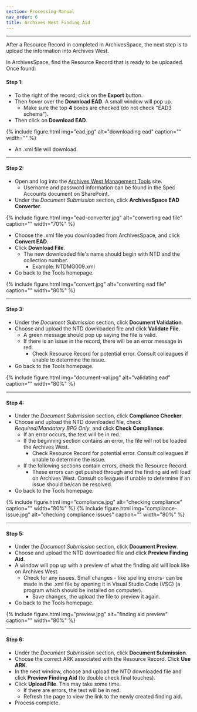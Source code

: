 ```yaml
---
section: Processing Manual
nav_order: 6
title: Archives West Finding Aid
---
```

---

After a Resource Record in completed in ArchivesSpace, the next step is to upload the information into Archives West.

In ArchivesSpace, find the Resource Record that is ready to be uploaded. Once found:

#### Step 1:

- To the right of the record, click on the **Export** button.
- Then *hover* over the **Download EAD**. A small window will pop up.
    - Make sure the top **4** boxes are checked (do not check "EAD3 schema"). 
- Then click on **Download EAD**.

{% include figure.html img="ead.jpg" alt="downloading ead" caption="" width="" %}

- An .xml file will download.

---
#### Step 2:

- Open and log into the [Archives West Management Tools](https://archiveswest.orbiscascade.org/tools/login.php?redirect=/tools/) site.
    - Username and password information can be found in the Spec Accounts document on SharePoint.
- Under the *Document Submission* section, click **ArchivesSpace EAD Converter**. 

{% include figure.html img="ead-converter.jpg" alt="converting ead file" caption="" width="70%" %}

- Choose the .xml file you downloaded from ArchivesSpace, and click **Convert EAD**.
- Click **Download File**.
    - The new downloaded file's name should begin with NTD and the collection number.
        - Example: NTDMG009.xml
- Go back to the Tools homepage.

{% include figure.html img="convert.jpg" alt="converting ead file" caption="" width="80%" %}

---
#### Step 3:

- Under the *Document Submission* section, click **Document Validation**.
- Choose and upload the NTD downloaded file and click **Validate File**. 
    - A green message should pop up saying the file is valid.
    - If there is an issue in the record, there will be an error message in red.
        - Check Resource Record for potential error. Consult colleagues if unable to determine the issue.
- Go back to the Tools homepage.

{% include figure.html img="document-val.jpg" alt="validating ead" caption="" width="80%" %}

---
#### Step 4:

- Under the *Document Submission* section, click **Compliance Checker**.
- Choose and upload the NTD downloaded file, check *Required/Mandatory BPG Only*, and click **Check Compliance**.
    - If an error occurs, the text will be in red.
    - If the beginning section contains an error, the file will not be loaded the Archives West.
        - Check Resource Record for potential error. Consult colleagues if unable to determine the issue.
    - If the following sections contain errors, check the Resource Record.
        - These errors can get pushed through and the finding aid will load on Archives West. Consult colleagues if unable to determine if an issue should be/can be resolved.
- Go back to the Tools homepage.

{% include figure.html img="compliance.jpg" alt="checking compliance" caption="" width="80%" %}
{% include figure.html img="compliance-issue.jpg" alt="checking compliance issues" caption="" width="80%" %}

---
#### Step 5:

- Under the *Document Submission* section, click **Document Preview**.
- Choose and upload the NTD downloaded file and click **Preview Finding Aid**.
- A window will pop up with a preview of what the finding aid will look like on Archives West. 
    - Check for any issues. Small changes - like spelling errors- can be made in the .xml file by opening it in Visual Studio Code (VSC) (a program which should be installed on computer).
        - Save changes, the upload the file to preview it again.
- Go back to the Tools homepage.

{% include figure.html img="preview.jpg" alt="finding aid preview" caption="" width="80%" %}

---
#### Step 6: 

- Under the *Document Submission* section, click **Document Submission**.
- Choose the correct ARK associated with the Resource Record. Click **Use ARK**.
- In the next window, choose and upload the NTD downloaded file and click **Preview Finding Aid** (to double check final touches).
- Click **Upload File**. This may take some time.
    - If there are errors, the text will be in red.
    - Refresh the page to view the link to the newly created finding aid.
- Process complete.

